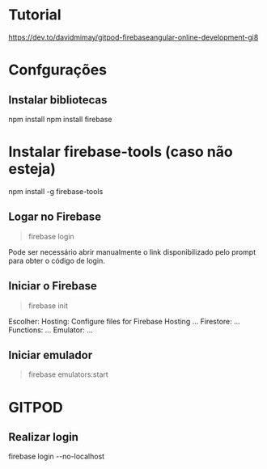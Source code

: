 # Tutorial
https://dev.to/davidmimay/gitpod-firebaseangular-online-development-gi8

# Confgurações

## Instalar bibliotecas
npm install
npm install firebase

# Instalar firebase-tools (caso não esteja)
npm install -g firebase-tools

## Logar no Firebase
> firebase login

Pode ser necessário abrir manualmente o link disponibilizado pelo prompt para obter o código de login.

## Iniciar o Firebase
> firebase init

Escolher: 
Hosting: Configure files for Firebase Hosting ...
Firestore: ...
Functions: ...
Emulator: ...

## Iniciar emulador 
> firebase emulators:start


# GITPOD

## Realizar login
firebase login --no-localhost